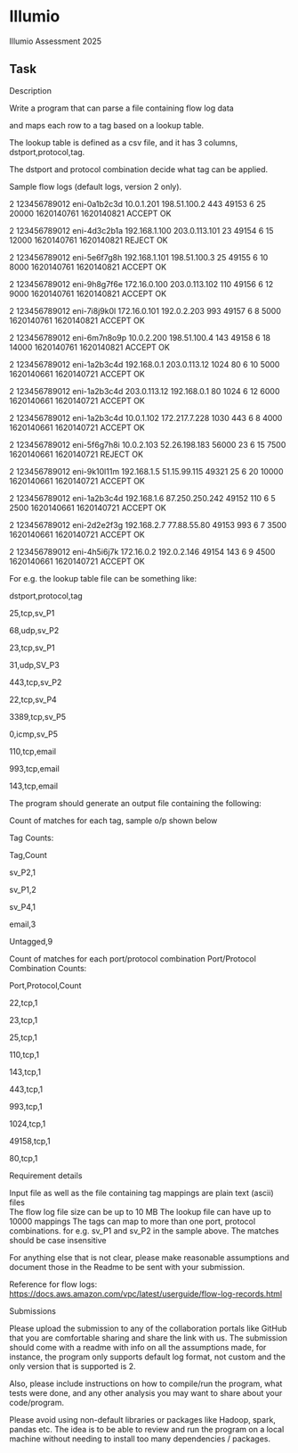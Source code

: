 # Illumio
Illumio Assessment 2025


## Task

Description 

Write a program that can parse a file containing flow log data

and maps each row to a tag based on a lookup table. 

The lookup table is defined as a csv file, and it has 3 columns, dstport,protocol,tag.

The dstport and protocol combination decide what tag can be applied.   

Sample flow logs (default logs, version 2 only). 

2 123456789012 eni-0a1b2c3d 10.0.1.201 198.51.100.2 443 49153 6 25 20000 1620140761 1620140821 ACCEPT OK 

 2 123456789012 eni-4d3c2b1a 192.168.1.100 203.0.113.101 23 49154 6 15 12000 1620140761 1620140821 REJECT OK 

 2 123456789012 eni-5e6f7g8h 192.168.1.101 198.51.100.3 25 49155 6 10 8000 1620140761 1620140821 ACCEPT OK 

 2 123456789012 eni-9h8g7f6e 172.16.0.100 203.0.113.102 110 49156 6 12 9000 1620140761 1620140821 ACCEPT OK 

 2 123456789012 eni-7i8j9k0l 172.16.0.101 192.0.2.203 993 49157 6 8 5000 1620140761 1620140821 ACCEPT OK 

 2 123456789012 eni-6m7n8o9p 10.0.2.200 198.51.100.4 143 49158 6 18 14000 1620140761 1620140821 ACCEPT OK 

 2 123456789012 eni-1a2b3c4d 192.168.0.1 203.0.113.12 1024 80 6 10 5000 1620140661 1620140721 ACCEPT OK 

 2 123456789012 eni-1a2b3c4d 203.0.113.12 192.168.0.1 80 1024 6 12 6000 1620140661 1620140721 ACCEPT OK 

 2 123456789012 eni-1a2b3c4d 10.0.1.102 172.217.7.228 1030 443 6 8 4000 1620140661 1620140721 ACCEPT OK 

 2 123456789012 eni-5f6g7h8i 10.0.2.103 52.26.198.183 56000 23 6 15 7500 1620140661 1620140721 REJECT OK 

 2 123456789012 eni-9k10l11m 192.168.1.5 51.15.99.115 49321 25 6 20 10000 1620140661 1620140721 ACCEPT OK 

 2 123456789012 eni-1a2b3c4d 192.168.1.6 87.250.250.242 49152 110 6 5 2500 1620140661 1620140721 ACCEPT OK 

 2 123456789012 eni-2d2e2f3g 192.168.2.7 77.88.55.80 49153 993 6 7 3500 1620140661 1620140721 ACCEPT OK 

 2 123456789012 eni-4h5i6j7k 172.16.0.2 192.0.2.146 49154 143 6 9 4500 1620140661 1620140721 ACCEPT OK 

 

For e.g.  the lookup table file can be something like: 

dstport,protocol,tag 

25,tcp,sv_P1 

68,udp,sv_P2 

23,tcp,sv_P1 

31,udp,SV_P3 

443,tcp,sv_P2 

22,tcp,sv_P4 

3389,tcp,sv_P5 

0,icmp,sv_P5 

110,tcp,email 

993,tcp,email 

143,tcp,email 

 

The program should generate an output file containing the following: 

Count of matches for each tag, sample o/p shown below 
 

Tag Counts: 

Tag,Count 

sv_P2,1 

sv_P1,2 

sv_P4,1 

email,3 

Untagged,9          

Count of matches for each port/protocol combination 
Port/Protocol Combination Counts: 

Port,Protocol,Count 

22,tcp,1 

23,tcp,1 

25,tcp,1 

110,tcp,1 

143,tcp,1 

443,tcp,1 

993,tcp,1 

1024,tcp,1 

49158,tcp,1 

80,tcp,1 

 
Requirement details 

Input file as well as the file containing tag mappings are plain text (ascii) files  
The flow log file size can be up to 10 MB 
The lookup file can have up to 10000 mappings 
The tags can map to more than one port, protocol combinations.  for e.g. sv_P1 and sv_P2 in the sample above. 
The matches should be case insensitive 
 

For anything else that is not clear, please make reasonable assumptions and document those in the Readme to be sent with your submission.   

Reference for flow logs: https://docs.aws.amazon.com/vpc/latest/userguide/flow-log-records.html  

Submissions 

Please upload the submission to any of the collaboration portals like GitHub that you are comfortable sharing and share the link with us.   The submission should come with a readme with info on all the assumptions made, for instance, the program only supports default log format, not custom and the only version that is supported is 2. 

Also, please include instructions on how to compile/run the program, what tests were done, and any other analysis you may want to share about your code/program.  

Please avoid using non-default libraries or packages like Hadoop, spark, pandas etc. The idea is to be able to review and run the program on a local machine without needing to install too many dependencies / packages.  